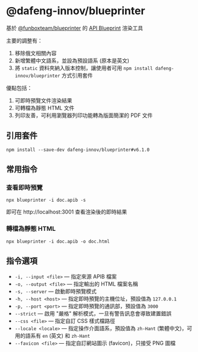 # @dafeng-innov/blueprinter
基於 [@funboxteam/blueprinter](https://github.com/funbox/blueprinter) 的 [API Blueprint](https://apiblueprint.org/) 渲染工具

主要的調整有：
1. 移除俄文相關內容
2. 新增繁體中文語系，並設為預設語系 (原本是英文)
3. 將 `static` 資料夾納入版本控制，讓使用者可用 `npm install dafeng-innov/blueprinter` 方式引用套件

優點包括：
1. 可即時預覽文件渲染結果
2. 可轉檔為靜態 HTML 文件
3. 列印友善，可利用瀏覽器列印功能轉為版面簡潔的 PDF 文件

## 引用套件
```shell
npm install --save-dev dafeng-innov/blueprinter#v6.1.0
```

## 常用指令
### 查看即時預覽
```shell
npx blueprinter -i doc.apib -s
```
即可在 http://localhost:3001 查看渲染後的即時結果

### 轉檔為靜態 HTML
```shell
npx blueprinter -i doc.apib -o doc.html
```

## 指令選項
- `-i, --input <file>` — 指定來源 APIB 檔案
- `-o, --output <file>` — 指定輸出的 HTML 檔案名稱
- `-s, --server` — 啟動即時預覽模式
- `-h, --host <host>` — 指定即時預覽的主機位址，預設值為 `127.0.0.1`
- `-p, --port <port>` — 指定即時預覽的通訊部，預設值為 `3000`
- `--strict` — 啟用 "嚴格" 解析模式，一旦有警告訊息會導致建置錯誤
- `--css <file>` — 指定自訂 CSS 樣式檔路徑
- `--locale <locale>` — 指定操作介面語系，預設值為 `zh-Hant` (繁體中文)，可用的語系有 `en` (英文) 和 `zh-Hant`
- `--favicon <file>` — 指定自訂網站圖示 (favicon)，只接受 PNG 圖檔
